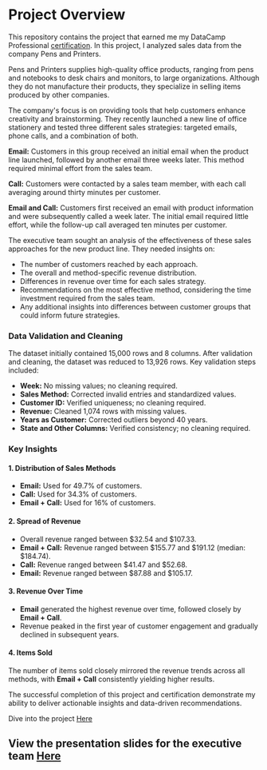 # Project Overview

This repository contains the project that earned me my DataCamp Professional [certification](https://www.datacamp.com/certificate/DA0028934332278). In this project, I analyzed sales data from the company Pens and Printers.

Pens and Printers supplies high-quality office products, ranging from pens and notebooks to desk chairs and monitors, to large organizations. Although they do not manufacture their products, they specialize in selling items produced by other companies.

The company's focus is on providing tools that help customers enhance creativity and brainstorming. They recently launched a new line of office stationery and tested three different sales strategies: targeted emails, phone calls, and a combination of both.

**Email:** Customers in this group received an initial email when the product line launched, followed by another email three weeks later. This method required minimal effort from the sales team.

**Call:** Customers were contacted by a sales team member, with each call averaging around thirty minutes per customer.

**Email and Call:** Customers first received an email with product information and were subsequently called a week later. The initial email required little effort, while the follow-up call averaged ten minutes per customer.

The executive team sought an analysis of the effectiveness of these sales approaches for the new product line. They needed insights on:

- The number of customers reached by each approach.
- The overall and method-specific revenue distribution.
- Differences in revenue over time for each sales strategy.
- Recommendations on the most effective method, considering the time investment required from the sales team.
- Any additional insights into differences between customer groups that could inform future strategies.

### Data Validation and Cleaning

The dataset initially contained 15,000 rows and 8 columns. After validation and cleaning, the dataset was reduced to 13,926 rows. Key validation steps included:

- **Week:** No missing values; no cleaning required.  
- **Sales Method:** Corrected invalid entries and standardized values.  
- **Customer ID:** Verified uniqueness; no cleaning required.  
- **Revenue:** Cleaned 1,074 rows with missing values.  
- **Years as Customer:** Corrected outliers beyond 40 years.  
- **State and Other Columns:** Verified consistency; no cleaning required.

### Key Insights

#### 1. Distribution of Sales Methods  
- **Email:** Used for 49.7% of customers.  
- **Call:** Used for 34.3% of customers.  
- **Email + Call:** Used for 16% of customers.  

#### 2. Spread of Revenue  
- Overall revenue ranged between $32.54 and $107.33.  
- **Email + Call:** Revenue ranged between $155.77 and $191.12 (median: $184.74).  
- **Call:** Revenue ranged between $41.47 and $52.68.  
- **Email:** Revenue ranged between $87.88 and $105.17.

#### 3. Revenue Over Time  
- **Email** generated the highest revenue over time, followed closely by **Email + Call**.  
- Revenue peaked in the first year of customer engagement and gradually declined in subsequent years.  

#### 4. Items Sold  
The number of items sold closely mirrored the revenue trends across all methods, with **Email + Call** consistently yielding higher results.

The successful completion of this project and certification demonstrate my ability to deliver actionable insights and data-driven recommendations.

Dive into the project [Here](https://www.datacamp.com/datalab/w/5d2c407f-92c7-42e7-9f37-dd0a9b6f6df0/)
## View the presentation slides for the executive team [Here](https://github.com/ahmedtanvir47/Product_Sales_Approach_Analysis/blob/main/Practical%20Exam%20Presentation.pdf)


<!-- ## View the presentation slides for the executive team [Here](https://github.com/JachimmaChristian/Product-Sales-Analysis-with-Python/blob/main/PRACTICAL%20EXAM%20PRESENTATION%20-%20Christian%20Jachimma%20%20Christian.pdf) -->
